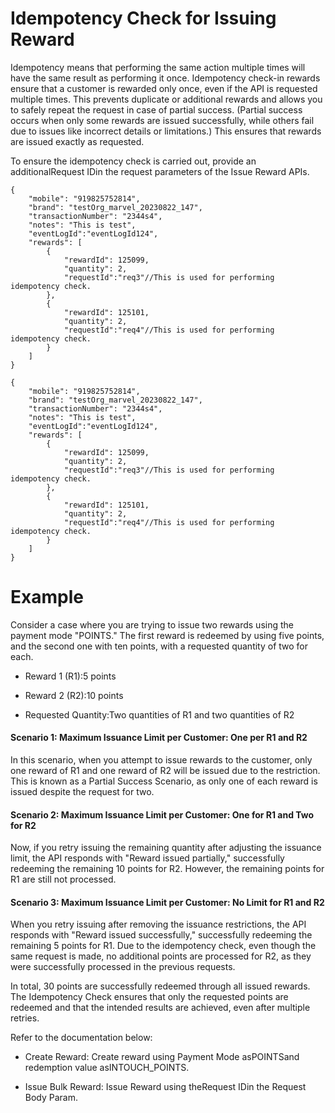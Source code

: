 # Idempotency Check for Issuing Reward

Idempotency means that performing the same action multiple times will have the same result as performing it once. Idempotency check-in rewards ensure that a customer is rewarded only once, even if the API is requested multiple times. This prevents duplicate or additional rewards and allows you to safely repeat the request in case of partial success. (Partial success occurs when only some rewards are issued successfully, while others fail due to issues like incorrect details or limitations.) This ensures that rewards are issued exactly as requested.

To ensure the idempotency check is carried out, provide an additionalRequest IDin the request parameters of the Issue Reward APIs.

```
{
    "mobile": "919825752814",
    "brand": "testOrg_marvel_20230822_147",
    "transactionNumber": "2344s4",
    "notes": "This is test",
    "eventLogId":"eventLogId124",
    "rewards": [
        {
            "rewardId": 125099,
            "quantity": 2,
            "requestId":"req3"//This is used for performing idempotency check.
        },
        {
            "rewardId": 125101,
            "quantity": 2,
            "requestId":"req4"//This is used for performing idempotency check.
        }
    ]
}
```

```
{
    "mobile": "919825752814",
    "brand": "testOrg_marvel_20230822_147",
    "transactionNumber": "2344s4",
    "notes": "This is test",
    "eventLogId":"eventLogId124",
    "rewards": [
        {
            "rewardId": 125099,
            "quantity": 2,
            "requestId":"req3"//This is used for performing idempotency check.
        },
        {
            "rewardId": 125101,
            "quantity": 2,
            "requestId":"req4"//This is used for performing idempotency check.
        }
    ]
}
```

# Example

Consider a case where you are trying to issue two rewards using the payment mode "POINTS." The first reward is redeemed by using five points, and the second one with ten points, with a requested quantity of two for each.

- Reward 1 (R1):5 points

- Reward 2 (R2):10 points

- Requested Quantity:Two quantities of R1 and two quantities of R2

#### Scenario 1: Maximum Issuance Limit per Customer: One per R1 and R2

In this scenario, when you attempt to issue rewards to the customer, only one reward of R1 and one reward of R2 will be issued due to the restriction. This is known as a Partial Success Scenario, as only one of each reward is issued despite the request for two.

#### Scenario 2: Maximum Issuance Limit per Customer: One for R1 and Two for R2

Now, if you retry issuing the remaining quantity after adjusting the issuance limit, the API responds with "Reward issued partially," successfully redeeming the remaining 10 points for R2. However, the remaining points for R1 are still not processed.

#### Scenario 3: Maximum Issuance Limit per Customer: No Limit for R1 and R2

When you retry issuing after removing the issuance restrictions, the API responds with "Reward issued successfully," successfully redeeming the remaining 5 points for R1. Due to the idempotency check, even though the same request is made, no additional points are processed for R2, as they were successfully processed in the previous requests.

In total, 30 points are successfully redeemed through all issued rewards. The Idempotency Check ensures that only the requested points are redeemed and that the intended results are achieved, even after multiple retries.

Refer to the documentation below:

- Create Reward: Create reward using Payment Mode asPOINTSand redemption value asINTOUCH_POINTS.

- Issue Bulk Reward: Issue Reward using theRequest IDin the Request Body Param.